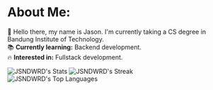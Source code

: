 # About Me:
👋 Hello there, my name is Jason. I'm currently taking a CS degree in Bandung Institute of Technology. <br/>
📚 **Currently learning:** Backend development. <br/>
🔥 **Interested in:** Fullstack development. <br/>

![JSNDWRD's Stats](https://github-readme-stats.vercel.app/api?username=JSNDWRD&theme=highcontrast&show_icons=true&hide_border=true&count_private=true)
![JSNDWRD's Streak](https://github-readme-streak-stats.herokuapp.com/?user=JSNDWRD&theme=highcontrast&hide_border=true) <br/>
![JSNDWRD's Top Languages](https://github-readme-stats.vercel.app/api/top-langs/?username=JSNDWRD&theme=highcontrast&show_icons=true&hide_border=true&layout=compact) <br/>

#
<!-- [![My Skills](https://skillicons.dev/icons?i=html,css,js,ts,express,nodejs,react,nextjs,mongodb,postgres,npm,pnpm,tailwind,vite,c,cpp,python,nginx)](https://skillicons.dev) -->
